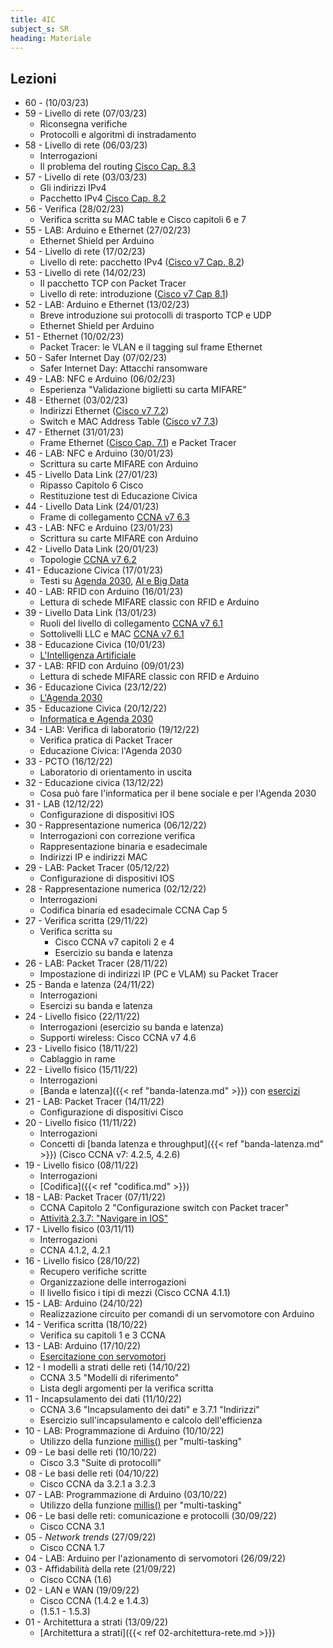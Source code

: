 ```yaml
---
title: 4IC
subject_s: SR
heading: Materiale
---
```


## Lezioni
* 60 - (10/03/23)
* 59 - Livello di rete (07/03/23) 
  * Riconsegna verifiche 
  * Protocolli e algoritmi di instradamento 
* 58 - Livello di rete (06/03/23)
  * Interrogazioni
  * Il problema del routing [Cisco Cap. 8.3](https://contenthub.netacad.com/itn/8.4.1)
* 57 - Livello di rete (03/03/23)
  * Gli indirizzi IPv4 
  * Pacchetto IPv4 [Cisco Cap. 8.2](https://contenthub.netacad.com/itn/8.2.1)
* 56 - Verifica (28/02/23)
  * Verifica scritta su MAC table e Cisco capitoli 6 e 7
* 55 - LAB: Arduino e Ethernet (27/02/23)
  * Ethernet Shield per Arduino
* 54 - Livello di rete (17/02/23)
    * Livello di rete: pacchetto IPv4 ([Cisco v7 Cap. 8.2](https://contenthub.netacad.com/itn/8.2.1))
* 53 - Livello di rete (14/02/23)
    * Il pacchetto TCP con Packet Tracer
    * Livello di rete: introduzione ([Cisco v7 Cap 8.1](https://contenthub.netacad.com/itn/8.1.1))
* 52 - LAB: Arduino e Ethernet (13/02/23) 
    * Breve introduzione sui protocolli di trasporto TCP e UDP
    * Ethernet Shield per Arduino
* 51 - Ethernet (10/02/23)
    * Packet Tracer: le VLAN e il tagging sul frame Ethernet
* 50 - Safer Internet Day (07/02/23)
    * Safer Internet Day: Attacchi ransomware
* 49 - LAB: NFC e Arduino (06/02/23)
    * Esperienza "Validazione biglietti su carta MIFARE"
* 48 - Ethernet (03/02/23)
    * Indirizzi Ethernet ([Cisco v7 7.2](https://contenthub.netacad.com/itn/7.2.1))
    * Switch e MAC Address Table ([Cisco v7 7.3](https://contenthub.netacad.com/itn/7.3.1))
* 47 - Ethernet (31/01/23)
    * Frame Ethernet ([Cisco Cap. 7.1](https://contenthub.netacad.com/itn/7.1.1)) e Packet Tracer
* 46 - LAB: NFC e Arduino (30/01/23) 
    * Scrittura su carte MIFARE con Arduino 
* 45 - Livello Data Link (27/01/23)
    * Ripasso Capitolo 6 Cisco
    * Restituzione test di Educazione Civica
* 44 - Livello Data Link (24/01/23)
    * Frame di collegamento [CCNA v7 6.3](https://contenthub.netacad.com/itn/6.3.1)
* 43 - LAB: NFC e Arduino (23/01/23)
    * Scrittura su carte MIFARE con Arduino
* 42 - Livello Data Link (20/01/23)
    * Topologie [CCNA v7 6.2](https://contenthub.netacad.com/itn/6.2.1)
* 41 - Educazione Civica (17/01/23)
    * Testi su [Agenda 2030](https://classroom.google.com/c/NTQ3MzU5MjgzNjg5/m/NTc4OTAwNDgzOTc4/details), [AI e Big Data](https://classroom.google.com/c/NTQ3MzU5MjgzNjg5/m/NTc5OTE2NDE0MjE1/details)
* 40 - LAB: RFID con Arduino (16/01/23)
    * Lettura di schede MIFARE classic con RFID e Arduino
* 39 - Livello Data Link (13/01/23)
    * Ruoli del livello di collegamento [CCNA v7 6.1](https://contenthub.netacad.com/itn/6.1.1)
    * Sottolivelli LLC e MAC [CCNA v7 6.1](https://contenthub.netacad.com/itn/6.1.1)
* 38 - Educazione Civica (10/01/23)
    * [L'Intelligenza Artificiale](https://classroom.google.com/c/NTQ3MzU5MjgzNjg5/m/NTc5OTE2NDE0MjE1/details) 
* 37 - LAB: RFID con Arduino (09/01/23)
    * Lettura di schede MIFARE classic con RFID e Arduino 
* 36 - Educazione Civica (23/12/22)
    * [L'Agenda 2030](https://classroom.google.com/c/NTQ3MzU5MjgzNjg5/m/NTc4OTAwNDgzOTc4/details)
* 35 - Educazione Civica (20/12/22)
    * [Informatica e Agenda 2030](https://classroom.google.com/c/NTQ3MzU5MjgzNjg5/a/NTc5OTk2MTQxNzQ3/details)
* 34 - LAB: Verifica di laboratorio (19/12/22)
    * Verifica pratica di Packet Tracer
    * Educazione Civica: l'Agenda 2030
* 33 - PCTO (16/12/22)
    * Laboratorio di orientamento in uscita
* 32 - Educazione civica (13/12/22)
    * Cosa può fare l'informatica per il bene sociale e per l'Agenda 2030
* 31 - LAB (12/12/22)
    * Configurazione di dispositivi IOS 
* 30 - Rappresentazione numerica (06/12/22)
    * Interrogazioni con correzione verifica
    * Rappresentazione binaria e esadecimale
    * Indirizzi IP e indirizzi MAC
* 29 - LAB: Packet Tracer (05/12/22)
    * Configurazione di dispositivi IOS 
* 28 - Rappresentazione numerica (02/12/22)
    * Interrogazioni
    * Codifica binaria ed esadecimale CCNA Cap 5
* 27 - Verifica scritta (29/11/22)
    * Verifica scritta su
        * Cisco CCNA v7 capitoli 2 e 4
        * Esercizio su banda e latenza
* 26 - LAB: Packet Tracer (28/11/22)
    * Impostazione di indirizzi IP (PC e VLAM) su Packet Tracer
* 25 - Banda e latenza (24/11/22)
    * Interrogazioni
    * Esercizi su banda e latenza
* 24 - Livello fisico (22/11/22)
    * Interrogazioni (esercizio su banda e latenza)
    * Supporti wireless: Cisco CCNA v7 4.6
* 23 - Livello fisico (18/11/22)
    * Cablaggio in rame
* 22 - Livello fisico (15/11/22)
    * Interrogazioni 
    * [Banda e latenza]({{< ref "banda-latenza.md" >}}) con [esercizi](https://classroom.google.com/c/NTQ3MzU5MjgzNjg5/m/NTcwNzAxNzYxNTUw/details) 
* 21 - LAB: Packet Tracer (14/11/22)
    * Configurazione di dispositivi Cisco
* 20 - Livello fisico (11/11/22)
    * Interrogazioni
    * Concetti di [banda latenza e throughput]({{< ref "banda-latenza.md" >}}) (Cisco CCNA v7: 4.2.5, 4.2.6)
* 19 - Livello fisico (08/11/22)
    * Interrogazioni
    * [Codifica]({{< ref "codifica.md" >}}) 
* 18 - LAB: Packet Tracer (07/11/22)
    * CCNA Capitolo 2 "Configurazione switch con Packet tracer"
    * [Attività 2.3.7: "Navigare in IOS"](https://classroom.google.com/c/NTQ3MzU5MjgzNjg5/a/NTY4NTE1MDYzMTAy/details)
* 17 - Livello fisico (03/11/11)
    * Interrogazioni
    * CCNA 4.1.2, 4.2.1
* 16 - Livello fisico (28/10/22)
    * Recupero verifiche scritte
    * Organizzazione delle interrogazioni
    * Il livello fisico i tipi di mezzi (Cisco CCNA 4.1.1)
* 15 - LAB: Arduino (24/10/22)
    * Realizzazione circuito per comandi di un servomotore con Arduino
* 14 - Verifica scritta (18/10/22)
    * Verifica su capitoli 1 e 3 CCNA 
* 13 - LAB: Arduino (17/10/22)
    * [Esercitazione con servomotori](https://classroom.google.com/c/NTQ3MzU5MjgzNjg5/a/NTU3MTYyNjQ1Mjk4/details)
* 12 - I modelli a strati delle reti (14/10/22)
    * CCNA 3.5 "Modelli di riferimento"
    * Lista degli argomenti per la verifica scritta
* 11 - Incapsulamento dei dati (11/10/22)
    * CCNA 3.6 "Incapsulamento dei dati" e 3.7.1 "Indirizzi"
    * Esercizio sull'incapsulamento e calcolo dell'efficienza
* 10 - LAB: Programmazione di Arduino (10/10/22)
    * Utilizzo della funzione [millis()](https://www.arduino.cc/reference/en/language/functions/time/) per "multi-tasking"
* 09 - Le basi delle reti (10/10/22)
    * Cisco 3.3 "Suite di protocolli"
* 08 - Le basi delle reti (04/10/22)
    * Cisco CCNA da 3.2.1 a 3.2.3
* 07 - LAB: Programmazione di Arduino (03/10/22)
    * Utilizzo della funzione [millis()](https://www.arduino.cc/reference/en/language/functions/time/millis/) per "multi-tasking"
* 06 - Le basi delle reti: comunicazione e protocolli (30/09/22)
    * Cisco CCNA 3.1
* 05 - *Network trends* (27/09/22)
    * Cisco CCNA 1.7
* 04 - LAB: Arduino per l'azionamento di servomotori (26/09/22)
* 03 - Affidabilità della rete (21/09/22)
    * Cisco CCNA (1.6)
* 02 - LAN e WAN (19/09/22)
    * Cisco CCNA (1.4.2 e 1.4.3)
    * (1.5.1 - 1.5.3)
* 01 - Architettura a strati (13/09/22)
    * [Architettura a strati]({{< ref 02-architettura-rete.md >}})
